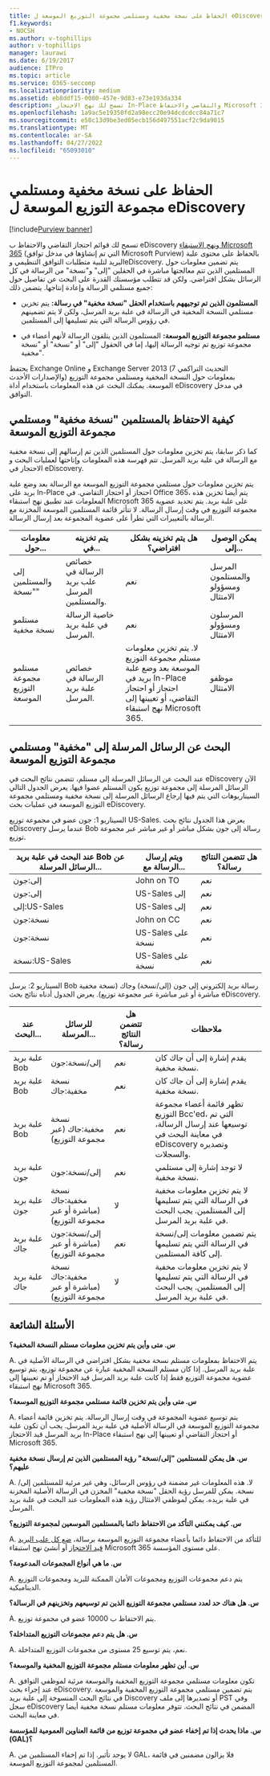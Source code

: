 ```yaml
---
title: الحفاظ على نسخة مخفية ومستلمي مجموعة التوزيع الموسعة ل eDiscovery
f1.keywords:
- NOCSH
ms.author: v-tophillips
author: v-tophillips
manager: laurawi
ms.date: 6/19/2017
audience: ITPro
ms.topic: article
ms.service: O365-seccomp
ms.localizationpriority: medium
ms.assetid: eb8ddf15-0080-457e-9d83-e73e193da334
description: تسمح لك نهج الاحتجاز In-Place والتقاضي والاحتفاظ Microsoft 365 بالحفاظ على محتوى علبة البريد لتلبية متطلبات التوافق التنظيمي ومتطلبات eDiscovery.
ms.openlocfilehash: 1a9ac5e19350fd2a98ecc20e94dcdcdcc84a71c7
ms.sourcegitcommit: e50c13d9be3ed05ecb156d497551acf2c9da9015
ms.translationtype: MT
ms.contentlocale: ar-SA
ms.lasthandoff: 04/27/2022
ms.locfileid: "65093010"
---
```

# <a name="preserve-bcc-and-expanded-distribution-group-recipients-for-ediscovery"></a>الحفاظ على نسخة مخفية ومستلمي مجموعة التوزيع الموسعة ل eDiscovery

[!include[Purview banner](../includes/purview-rebrand-banner.md)]
  
تسمح لك قوائم احتجاز التقاضي والاحتفاظ ب eDiscovery [ونهج الاستبقاء Microsoft 365](./retention.md) (التي تم إنشاؤها في مدخل توافق Microsoft Purview) بالحفاظ على محتوى علبة البريد لتلبية متطلبات التوافق التنظيمي وeDiscovery. يتم تضمين معلومات حول المستلمين الذين تتم معالجتها مباشرة في الحقلين "إلى" و"نسخة" من الرسالة في كل الرسائل بشكل افتراضي. ولكن قد تتطلب مؤسستك القدرة على البحث عن تفاصيل حول جميع مستلمي الرسالة وإعادة إنتاجها. يتضمن ذلك:
  
- **المستلمون الذين تم توجيههم باستخدام الحقل "نسخة مخفية" في رسالة:** يتم تخزين مستلمي النسخة المخفية في الرسالة في علبة بريد المرسل، ولكن لا يتم تضمينهم في رؤوس الرسالة التي يتم تسليمها إلى المستلمين. 
    
- **مستلمو مجموعة التوزيع الموسعة:** المستلمون الذين يتلقون الرسالة لأنهم أعضاء في مجموعة توزيع تم توجيه الرسالة إليها، إما في الحقول "إلى" أو "نسخة" أو "نسخة مخفية". 
    
يحتفظ Exchange Online و Exchange Server 2013 (التحديث التراكمي 7 والإصدارات الأحدث) بمعلومات حول النسخة المخفية ومستلمي مجموعة التوزيع الموسعة. يمكنك البحث عن هذه المعلومات باستخدام أداة eDiscovery في مدخل التوافق.
  
## <a name="how-bcc-recipients-and-expanded-distribution-group-recipients-are-preserved"></a>كيفية الاحتفاظ بالمستلمين "نسخة مخفية" ومستلمي مجموعة التوزيع الموسعة

كما ذكر سابقا، يتم تخزين معلومات حول المستلمين الذين تم إرسالهم إلى نسخة مخفية مع الرسالة في علبة بريد المرسل. تتم فهرسة هذه المعلومات وإتاحتها لعمليات البحث و الاحتجاز في eDiscovery.

يتم تخزين معلومات حول مستلمي مجموعة التوزيع الموسعة مع الرسالة بعد وضع علبة بريد على In-Place احتجاز أو احتجاز التقاضي. في Office 365، يتم أيضا تخزين هذه المعلومات عند تطبيق نهج استبقاء Microsoft 365 على علبة بريد. يتم تحديد عضوية مجموعة التوزيع في وقت إرسال الرسالة. لا تتأثر قائمة المستلمين الموسعة المخزنة مع الرسالة بالتغييرات التي تطرأ على عضوية المجموعة بعد إرسال الرسالة.

|معلومات حول...|يتم تخزينه في...|هل يتم تخزينه بشكل افتراضي؟|يمكن الوصول إلى...|
|---|---|---|---|
|إلى والمستلمين "نسخة"|خصائص الرسالة في علب بريد المرسل والمستلمين.|نعم|المرسل والمستلمون ومسؤولو الامتثال|
|مستلمو نسخة مخفية|خاصية الرسالة في علبة بريد المرسل.|نعم|المرسلون ومسؤولو الامتثال|
|مستلمو مجموعة التوزيع الموسعة|خصائص الرسالة في علبة بريد المرسل.|لا. يتم تخزين معلومات مستلم مجموعة التوزيع الموسعة بعد وضع علبة بريد في In-Place احتجاز أو احتجاز التقاضي، أو تعيينها إلى نهج استبقاء Microsoft 365.|موظفو الامتثال|

## <a name="searching-for-messages-sent-to-bcc-and-expanded-distribution-group-recipients"></a>البحث عن الرسائل المرسلة إلى "مخفية" ومستلمي مجموعة التوزيع الموسعة

عند البحث عن الرسائل المرسلة إلى مستلم، تتضمن نتائج البحث في eDiscovery الآن الرسائل المرسلة إلى مجموعة توزيع يكون المستلم عضوا فيها. يعرض الجدول التالي السيناريوهات التي يتم فيها إرجاع الرسائل المرسلة إلى نسخة مخفية ومستلمي مجموعة التوزيع الموسعة في عمليات بحث eDiscovery.

السيناريو 1: جون عضو في مجموعة توزيع US-Sales. يعرض هذا الجدول نتائج بحث eDiscovery عندما يرسل Bob رسالة إلى جون بشكل مباشر أو غير مباشر عبر مجموعة توزيع.

|عند البحث في علبة بريد Bob عن الرسائل المرسلة...|ويتم إرسال الرسالة مع...|هل تتضمن النتائج رسالة؟|
|---|---|---|
|إلى:جون|John on TO|نعم|
|إلى:جون|US-Sales إلى|نعم|
|إلى:US-Sales|US-Sales إلى|نعم|
|نسخة:جون|John on CC|نعم|
|نسخة:جون|US-Sales على نسخة|نعم|
|نسخة:US-Sales|US-Sales على نسخة|نعم|

السيناريو 2: يرسل Bob رسالة بريد إلكتروني إلى جون (إلى/نسخة) وجاك (نسخة مخفية مباشرة أو غير مباشرة عبر مجموعة توزيع). يعرض الجدول أدناه نتائج بحث eDiscovery.

|عند البحث...|للرسائل المرسلة...|هل تتضمن النتائج رسالة؟|ملاحظات|
|---|---|---|---|
|علبة بريد Bob|إلى/نسخة:جون|نعم|يقدم إشارة إلى أن جاك كان نسخة مخفية.|
|علبة بريد Bob|نسخة مخفية:جاك|نعم|يقدم إشارة إلى أن جاك كان نسخة مخفية.|
|علبة بريد Bob|نسخة مخفية:جاك (عبر مجموعة التوزيع)|نعم|تظهر قائمة أعضاء مجموعة التوزيع Bcc'ed، التي تم توسيعها عند إرسال الرسالة، في معاينة البحث في eDiscovery وتصديره والسجلات.|
|علبة بريد جون|إلى/نسخة:جون|نعم|لا توجد إشارة إلى مستلمي نسخة مخفية.|
|علبة بريد جون|نسخة مخفية:جاك (مباشرة أو عبر مجموعة التوزيع)|لا|لا يتم تخزين معلومات مخفية في الرسالة التي يتم تسليمها إلى المستلمين. يجب البحث في علبة بريد المرسل.|
|علبة بريد جاك|إلى/نسخة:جون (مباشرة أو عبر مجموعة التوزيع)|نعم|يتم تضمين معلومات إلى/نسخة في الرسالة التي يتم تسليمها إلى كافة المستلمين.|
|علبة بريد جاك|نسخة مخفية:جاك (مباشرة أو عبر مجموعة التوزيع)|لا|لا يتم تخزين معلومات مخفية في الرسالة التي يتم تسليمها إلى المستلمين. يجب البحث في علبة بريد المرسل.|

## <a name="frequently-asked-questions"></a>الأسئلة الشائعة

 **س. متى وأين يتم تخزين معلومات مستلم النسخة المخفية؟**

A. يتم الاحتفاظ بمعلومات مستلم نسخة مخفية بشكل افتراضي في الرسالة الأصلية في علبة بريد المرسل. إذا كان مستلم النسخة المخفية عبارة عن مجموعة توزيع، يتم توسيع عضوية مجموعة التوزيع فقط إذا كانت علبة بريد المرسل قيد الاحتجاز أو تم تعيينها إلى نهج استبقاء Microsoft 365.

 **س. متى وأين يتم تخزين قائمة مستلمي مجموعة التوزيع الموسعة؟**

A. يتم توسيع عضوية المجموعة في وقت إرسال الرسالة. يتم تخزين قائمة أعضاء مجموعة التوزيع الموسعة في الرسالة الأصلية في علبة بريد المرسل. يجب أن تكون علبة بريد المرسل قيد الاحتجاز In-Place أو احتجاز التقاضي أو تعيينها إلى نهج استبقاء Microsoft 365.

 **س. هل يمكن للمستلمين "إلى/نسخة" رؤية المستلمين الذين تم إرسال نسخة مخفية عليهم؟**

A. لا. هذه المعلومات غير مضمنة في رؤوس الرسائل، وهي غير مرئية للمستلمين إلى/نسخة. يمكن للمرسل رؤية الحقل "نسخة مخفية" المخزن في الرسالة الأصلية المخزنة في علبة بريده. يمكن لموظفي الامتثال رؤية هذه المعلومات عند البحث في علبة بريد المرسل.

 **س. كيف يمكنني التأكد من الاحتفاظ دائما بالمستلمين الموسعين لمجموعة التوزيع؟**

A. للتأكد من الاحتفاظ دائما بأعضاء مجموعة التوزيع الموسعة برسالة، [ضع كل علب البريد قيد الاحتجاز](/Exchange/policy-and-compliance/holds/place-all-mailboxes-on-hold) أو أنشئ نهج استبقاء Microsoft 365 على مستوى المؤسسة.

 **س. ما هي أنواع المجموعات المدعومة؟**

A. يتم دعم مجموعات التوزيع ومجموعات الأمان الممكنة للبريد ومجموعات التوزيع الديناميكية.

 **س. هل هناك حد لعدد مستلمي مجموعة التوزيع الذين تم توسيعهم وتخزينهم في الرسالة؟**

A. يتم الاحتفاظ ب 10000 عضو في مجموعة توزيع.

 **س. هل يتم دعم مجموعات التوزيع المتداخلة؟**

A. نعم، يتم توسيع 25 مستوى من مجموعات التوزيع المتداخلة.

 **س. أين تظهر معلومات مستلم مجموعة التوزيع المخفية والموسعة؟**

A. تكون معلومات مستلمي مجموعة التوزيع المخفية والموسعة مرئية لموظفي التوافق عند إجراء بحث eDiscovery. يتم تضمين مستلمي مجموعة التوزيع المخفية والموسعة في نتائج البحث المنسوخة إلى علبة بريد Discovery أو تصديرها إلى ملف PST وفي سجل eDiscovery المضمن في نتائج البحث. تتوفر معلومات مستلم نسخة مخفية أيضا في معاينة البحث.

 **س. ماذا يحدث إذا تم إخفاء عضو في مجموعة توزيع من قائمة العناوين العمومية للمؤسسة (GAL)؟**

A. لا يوجد تأثير. إذا تم إخفاء المستلمين من GAL، فلا يزالون مضمنين في قائمة المستلمين لمجموعة التوزيع الموسعة.
